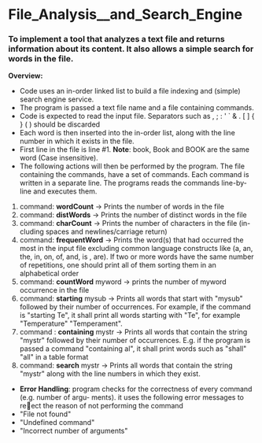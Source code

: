 # File_Analysis__and_Search_Engine
### To implement a tool that analyzes a text file and returns information about its content. It also allows a simple search for words in the file.
**Overview:**
- Code uses an in-order linked list to build a file indexing
and (simple) search engine service.
- The program is passed a text file name and a file containing commands.
- Code is expected to read the input file. Separators such as , ; : ' ` & . [ ] { }
( ) should be discarded
- Each word is then inserted into the in-order list, along with the line number
in which it exists in the file. 
- First line in the file is line #1. **Note**: book,
Book and BOOK are the same word (Case insensitive).
- The following actions will then be performed by the program. 
The file containing the commands, have a set of commands. Each command is written in
a separate line. The programs reads the commands line-by-line and executes
them.
1. command: **wordCount** -> Prints the number of words in the file
2. command: **distWords** -> Prints the number of distinct words in the file
3. command: **charCount** -> Prints the number of characters in the file (in-
cluding spaces and newlines/carriage return)
4. command: **frequentWord** -> Prints the word(s) that had occurred the most
in the input file excluding common language constructs like (a, an, the,
in, on, of, and, is , are). If two or more words have the same number of
repetitions, one should print all of them sorting them in an alphabetical
order
5. command: **countWord** myword -> prints the number of myword occurrence
in the file
6. command: **starting** mysub -> Prints all words that start with "mysub"
followed by their number of occurrences. For example, if the command
is "starting Te", it shall print all words starting with "Te", for example
"Temperature" "Temperament".
7. command : **containing** mystr -> Prints all words that contain the string
"mystr" followed by their number of occurrences. E.g. if the program is
passed a command "containing al", it shall print words such as "shall" "all"
in a table format
8. command: **search** mystr -> Prints all words that contain the string "mystr"
along with the line numbers in which they exist.
- **Error Handling**:
program checks for the correctness of every command (e.g. number of argu-
ments).
it uses the following error messages to reect the reason of not performing
the command
- "File not found"
- "Undefined command"
- "Incorrect number of arguments"

